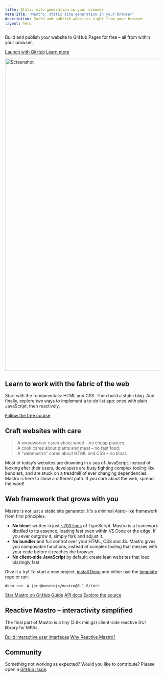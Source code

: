 ```yaml
---
title: Static site generation in your browser
metaTitle: 'Mastro: static site generation in your browser'
description: Build and publish websites right from your browser.
layout: hero
---
```


Build and publish your website to GitHub Pages for free – all from within your browser.

<a class="button" href="https://github.dev/mastrojs/template-basic">Launch with GitHub</a>
<a class="button -secondary" href="/guide/setup/">Learn more</a>

<img src="../../assets/vscode-example.webp" width="1800" height="1017" alt="Screenshot">

## Learn to work with the fabric of the web

Start with the fundamentals: HTML and CSS. Then build a static blog.
And finally, explore two ways to implement a to-do list app: once with plain JavaScript, then reactively.

<a class="button" href="/guide/">Follow the free course</a>

## Craft websites with care

> A woodworker cares about wood – no cheap plastics.\
> A cook cares about plants and meat – no fast food.\
> A "webmastro" cares about HTML and CSS – no bloat.

Most of today’s websites are drowning in a sea of JavaScript.
Instead of looking after their users, developers are busy
fighting complex tooling like bundlers, and
are stuck on a treadmill of ever changing dependencies.
Mastro is here to show a different path.
If you care about the web, spread the word!


## Web framework that grows with you

Mastro is not just a static site generator. It's a *m*inimal *Astro*-like framework from first principles.

- **No bloat**: written in just [~700 lines](https://github.com/mastrojs/mastro/tree/main/src#readme) of TypeScript,
  Mastro is a framework distilled to its essence, loading fast even within VS Code or the edge. If you ever outgrow it, simply fork and adjust it.
- **No bundler** and full control over your HTML, CSS and JS. Mastro gives you composable functions,
instead of complex tooling that messes with your code before it reaches the browser.
- **No client-side JavaScript** by default: create lean websites that load blazingly fast.

Give it a try! To start a new project, [install Deno](https://docs.deno.com/runtime/getting_started/installation/)
and either use the [template repo](https://github.com/mastrojs/template-basic-deno) or run:

```
deno run -A jsr:@mastrojs/mastro@0.1.0/init
```

<a class="button" href="https://github.com/mastrojs/mastro/">Star Mastro on GitHub</a>
<a class="button -secondary" href="/guide/server-side-components/">Guide</a>
<a class="button -minimal" href="https://jsr.io/@mastrojs/mastro/doc">API docs</a>
<a class="button -minimal" href="https://github.com/mastrojs/mastro/tree/main/src#readme">Explore the source</a>


## Reactive Mastro – interactivity simplified

The final part of Mastro is a tiny (2.8k min.gz) client-side reactive GUI library for MPAs.

<a class="button" href="/reactive/">Build interactive user interfaces</a>
<a class="button -secondary" href="/reactive/why-reactive-mastro/">Why Reactive Mastro?</a>


## Community

Something not working as expected? Would you like to contribute?
Please open a [GitHub issue](https://github.com/mastrojs/mastro/issues/).

